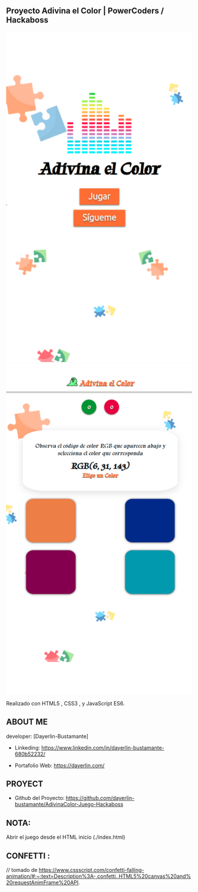 ## Proyecto Adivina el Color | PowerCoders / Hackaboss
![](img/index.png)
![](img/game.png)

Realizado con HTML5 , CSS3 , y JavaScript ES6.

## ABOUT ME

developer: [Dayerlin-Bustamante]

- Linkeding: https://www.linkedin.com/in/dayerlin-bustamante-680b52232/

- Portafolio Web: https://dayerlin.com/

## PROYECT

- Github del Proyecto: https://github.com/dayerlin-bustamante/AdivinaColor-Juego-Hackaboss

## NOTA:

Abrir el juego desde el HTML inicio (./index.html)

## CONFETTI :

// tomado de https://www.cssscript.com/confetti-falling-animation/#:~:text=Description%3A-,confetti.,HTML5%20canvas%20and%20requestAnimFrame%20API.
